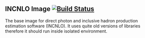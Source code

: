 INCNLO Image [![Build Status](https://travis-ci.com/kqf/incnlo-image.svg?branch=master)](https://travis-ci.com/kqf/incnlo-image)
---------------

The base image for direct photon and inclusive hadron production estimation software (INCNLO). It uses quite old versions of libraries therefore it should run inside isolated environment.
